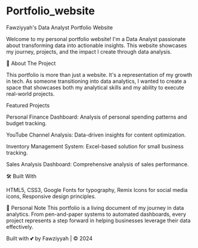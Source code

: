 # Portfolio_website
Fawziyyah's Data Analyst Portfolio Website


Welcome to my personal portfolio website! 
I'm a Data Analyst passionate about transforming data into actionable insights. 
This website showcases my journey, projects, and the impact I create through data analysis.


🌟 About The Project


This portfolio is more than just a website. It's a representation of my growth in tech. 
As someone transitioning into data analytics, I wanted to create a space that showcases 
both my analytical skills and my ability to execute real-world projects.


Featured Projects


Personal Finance Dashboard: Analysis of personal spending patterns and budget tracking.

YouTube Channel Analysis: Data-driven insights for content optimization.

Inventory Management System: Excel-based solution for small business tracking.

Sales Analysis Dashboard: Comprehensive analysis of sales performance.


🛠️ Built With

HTML5,
CSS3,
Google Fonts for typography,
Remix Icons for social media icons,
Responsive design principles.


📝 Personal Note
This portfolio is a living document of my journey in data analytics. 
From pen-and-paper systems to automated dashboards, 
every project represents a step forward in helping businesses leverage their data effectively.



Built with 💕 by Fawziyyah | © 2024
